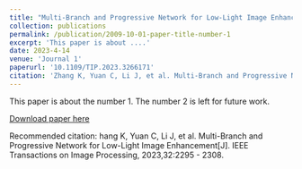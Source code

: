 ```yaml
---
title: "Multi-Branch and Progressive Network for Low-Light Image Enhancement"
collection: publications
permalink: /publication/2009-10-01-paper-title-number-1
excerpt: 'This paper is about ....'
date: 2023-4-14
venue: 'Journal 1'
paperurl: '10.1109/TIP.2023.3266171'
citation: 'Zhang K, Yuan C, Li J, et al. Multi-Branch and Progressive Network for Low-Light Image Enhancement[J]. IEEE Transactions on Image Processing, 2023,32:2295 - 2308.'
---
```

This paper is about the number 1. The number 2 is left for future work.

[Download paper here](https://ieeexplore.ieee.org/abstract/document/10102793)

Recommended citation: hang K, Yuan C, Li J, et al. Multi-Branch and Progressive Network for Low-Light Image Enhancement[J]. IEEE Transactions on Image Processing, 2023,32:2295 - 2308.
